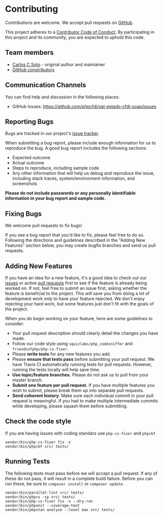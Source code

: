 # Contributing

Contributions are welcome. We accept pull requests on [GitHub](https://github.com/phpcfdi/sat-estado-cfdi-soap).

This project adheres to a
[Contributor Code of Conduct](https://github.com/phpcfdi/sat-estado-cfdi-soap/blob/master/CODE_OF_CONDUCT.md).
By participating in this project and its community, you are expected to uphold this code.

## Team members

* [Carlos C Soto](https://github.com/eclipxe13) - original author and maintainer
* [GitHub constributors](https://github.com/phpcfdi/sat-estado-cfdi-soap/graphs/contributors)

## Communication Channels

You can find help and discussion in the following places:

* GitHub Issues: <https://github.com/phpcfdi/sat-estado-cfdi-soap/issues>

## Reporting Bugs

Bugs are tracked in our project's [issue tracker](https://github.com/phpcfdi/sat-estado-cfdi-soap/issues).

When submitting a bug report, please include enough information for us to reproduce the bug.
A good bug report includes the following sections:

* Expected outcome
* Actual outcome
* Steps to reproduce, including sample code
* Any other information that will help us debug and reproduce the issue, including stack traces, system/environment information, and screenshots

**Please do not include passwords or any personally identifiable information in your bug report and sample code.**

## Fixing Bugs

We welcome pull requests to fix bugs!

If you see a bug report that you'd like to fix, please feel free to do so.
Following the directions and guidelines described in the "Adding New Features"
section below, you may create bugfix branches and send us pull requests.

## Adding New Features

If you have an idea for a new feature, it's a good idea to check out our
[issues](https://github.com/phpcfdi/sat-estado-cfdi-soap/issues) or active
[pull requests](https://github.com/phpcfdi/sat-estado-cfdi-soap/pulls)
first to see if the feature is already being worked on.
If not, feel free to submit an issue first, asking whether the feature is beneficial to the project.
This will save you from doing a lot of development work only to have your feature rejected.
We don't enjoy rejecting your hard work, but some features just don't fit with the goals of the project.

When you do begin working on your feature, here are some guidelines to consider:

* Your pull request description should clearly detail the changes you have made.
* Follow our code style using `squizlabs/php_codesniffer` and `friendsofphp/php-cs-fixer`.
* Please **write tests** for any new features you add.
* Please **ensure that tests pass** before submitting your pull request. We have Travis CI automatically running tests for pull requests. However, running the tests locally will help save time.
* **Use topic/feature branches.** Please do not ask us to pull from your master branch.
* **Submit one feature per pull request.** If you have multiple features you wish to submit, please break them up into separate pull requests.
* **Send coherent history**. Make sure each individual commit in your pull request is meaningful. If you had to make multiple intermediate commits while developing, please squash them before submitting.

## Check the code style

If you are having issues with coding standars use `php-cs-fixer` and `phpcbf`

```shell
vendor/bin/php-cs-fixer fix -v
vendor/bin/phpcbf src/ tests/
```

## Running Tests

The following tests must pass before we will accept a pull request.
If any of these do not pass, it will result in a complete build failure.
Before you can run these, be sure to `composer install` or `composer update`.

```shell
vendor/bin/parallel-lint src/ tests/
vendor/bin/phpcs -sp src/ tests/
vendor/bin/php-cs-fixer fix -v --dry-run
vendor/bin/phpunit --coverage-text
vendor/bin/phpstan analyse --level max src/ tests/
```
